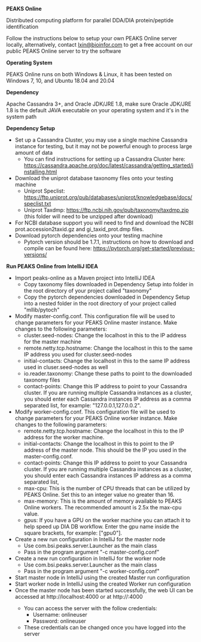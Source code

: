 **PEAKS Online**

Distributed computing platform for parallel DDA/DIA 
protein/peptide identification 

Follow the instructions below to setup your own PEAKS Online server locally, 
alternatively, contact lxin@bioinfor.com to get a free account on our public 
PEAKS Online server to try the software 

**Operating System**

PEAKS Online runs on both Windows & Linux, it has been tested
on Windows 7, 10, and Ubuntu 18.04 and 20.04

**Dependency**

Apache Cassandra 3+, and Oracle JDK/JRE 1.8,
make sure Oracle JDK/JRE 1.8 is the default JAVA executable
on your operating system and it's in the system path

**Dependency Setup**
- Set up a Cassandra Cluster, you may use a single machine Cassandra instance for testing,
  but it may not be powerful enough to process large amount of data
  - You can find instructions for setting up a Cassandra Cluster here: https://cassandra.apache.org/doc/latest/cassandra/getting_started/installing.html
- Download the uniprot database taxonomy files onto your testing machine
  - Uniprot Speclist: https://ftp.uniprot.org/pub/databases/uniprot/knowledgebase/docs/speclist.txt
  - Uniprot Taxdmp: https://ftp.ncbi.nih.gov/pub/taxonomy/taxdmp.zip (this folder will need to be unzipped after download)
- For NCBI database support you will need to find and download the NCBI prot.accession2taxid.gz and gi_taxid_prot.dmp files.
- Download pytorch dependencies onto your testing machine
  - Pytorch version should be 1.7.1, instructions on how to download and compile can be found here: https://pytorch.org/get-started/previous-versions/   

**Run PEAKS Online from IntelliJ IDEA**
- Import peaks-online as a Maven project into IntelliJ IDEA
  - Copy taxonomy files downloaded in Dependency Setup into folder in the root directory of your project called "taxonomy" 
  - Copy the pytorch dependencies downloaded in Dependency Setup into a nested folder in the root directory of your project called "mllib/pytoch"
- Modify master-config.conf. This configuration file will be used to change parameters for your
  PEAKS Online master instance. Make changes to the following parameters:
  - cluster.seed-nodes: Change the localhost in this to the IP address for the master machine
  - remote.netty.tcp.hostname: Change the localhost in this to the same IP address you used for cluster.seed-nodes
  - initial-contacts: Change the localhost in this to the same IP address used in cluser.seed-nodes as well
  - io.reader.taxonomy: Change these paths to point to the downloaded taxonomy files
  - contact-points: Change this IP address to point to your Cassandra cluster. If you are running multiple Cassandra 
  instances as a cluster, you should enter each Cassandra instances IP address as a comma separated list,
    for example: "127.0.0.1,127.0.0.2". 
- Modify worker-config.conf. This configuration file will be used to change parameters for your
  PEAKS Online worker instance. Make changes to the following parameters: 
  - remote.netty.tcp.hostname: Change the localhost in this to the IP address for the worker machine. 
  - initial-contacts: Change the localhost in this to point to the IP address of the master node. This should
    be the IP you used in the master-config.conf.
  - contact-points: Change this IP address to point to your Cassandra cluster. If you are running multiple Cassandra
    instances as a cluster, you should enter each Cassandra instances IP address as a comma separated list,
  - max-cpu: This is the number of CPU threads that can be utilized by PEAKS Online. Set this to an integer value 
    no greater than 16. 
  - max-memory: This is the amount of memory available to PEAKS Online workers. The recommended amount is 2.5x the 
    max-cpu value. 
  - gpus: If you have a GPU on the worker machine you can attach it to help speed up DIA DB workflow. Enter the gpu name
  inside the square brackets, for example: ["gpu0"]. 
- Create a new run configuration in IntelliJ for the master node
  - Use com.bsi.peaks.server.Launcher as the main class
  - Pass in the program argument "-c master-config.conf"
- Create a new run configuration in IntelliJ for the worker node
  - Use com.bsi.peaks.server.Launcher as the main class
  - Pass in the program argument "-c worker-config.conf"
- Start master node in IntelliJ using the created Master run configuration
- Start worker node in IntelliJ using the created Worker run configuration
- Once the master node has been started successfully, the web UI can be
  accessed at http://localhost:4000 or at http://<master-ip-here>:4000
  - You can access the server with the follow credentials:
    - Username: onlineuser
    - Password: onlineuser
  - These credentials can be changed once you have logged into the server
  